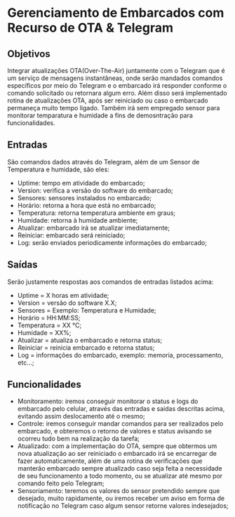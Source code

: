 # Gerenciamento de Embarcados com Recurso de OTA & Telegram
## Objetivos
Integrar atualizações OTA(Over-The-Air) juntamente com o Telegram que é um serviço de mensagens instantâneas, onde serão mandados comandos específicos por meio do Telegram e o embarcado irá responder conforme o comando solicitado ou retornara algum erro. Além disso será implementado rotina de atualizações OTA, após ser reiniciado ou caso o embarcado permaneça muito tempo ligado. Também irá sem empregado sensor para monitorar temparatura e humidade a fins de demosntração para funcionalidades.

## Entradas
São comandos dados através do Telegram, além de um Sensor de Temperatura e humidade, são eles:  
  * Uptime: tempo em atividade do embarcado;
  * Version: verifica a versão do software do embarcado;
  * Sensores: sensores instalados no embarcado;
  * Horário: retorna a hora que está no embarcado;
  * Temperatura: retorna temperatura ambiente em graus;
  * Humidade: retorna à humidade ambiente;
  * Atualizar: embarcado irá se atualizar imediatamente;
  * Reiniciar: embarcado será reiniciado;
  * Log: serão enviados periodicamente informações do embarcado;

## Saídas
Serão justamente respostas aos comandos de entradas listados acima:
  * Uptime = X horas em atividade;
  * Version = versão do software X.X;
  * Sensores = Exemplo: Temperatura e Humidade;
  * Horário = HH:MM:SS;
  * Temperatura = XX °C;
  * Humidade = XX%;
  * Atualizar = atualiza o embarcado e retorna status;
  * Reiniciar = reinicia embarcado e retorna status;
  * Log = informações do embarcado, exemplo: memoria, processamento, etc...;

## Funcionalidades
  * Monitoramento: iremos conseguir monitorar o status e logs do embarcado pelo celular, através das entradas e saídas descritas acima, evitando assim deslocamento até o mesmo;
  * Controle: iremos conseguir mandar comandos para ser realizados pelo embarcado, e obteremos o retorno de valores e status avisando se ocorreu tudo bem na realização da tarefa;
  * Atualizado: com a implementação do OTA, sempre que obtermos um nova atualização ao ser reiniciado o embarcado irá se encarregar de fazer automaticamente, além de uma rotina de verificações que manterão embarcado sempre atualizado caso seja feita a necessidade de seu funcionamento a todo momento, ou se atualizar até mesmo por comando feito pelo Telegram;
  * Sensoriamento: teremos os valores do sensor pretendido sempre que desejado, muito rapidamente, ou iremos receber um aviso em forma de notificação no Telegram caso algum sensor retorne valores indesejados;
